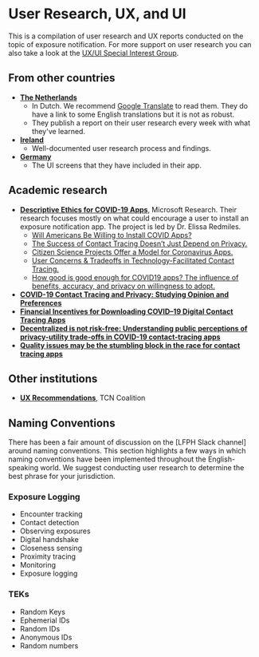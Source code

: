 # User Research, UX, and UI

This is a compilation of user research and UX reports conducted on the topic of exposure notification. For more support on user research you can also take a look at the [UX/UI Special Interest Group](https://github.com/lfph/sig-ui-ux).

## From other countries

* [**The Netherlands**](https://github.com/minvws/nl-covid19-notification-app-design)
    * In Dutch. We recommend [Google Translate](https://translate.google.com/translate?sl=auto&tl=en&u=https%3A%2F%2Fgithub.com%2Fminvws%2Fnl-covid19-notification-app-design%2Fblob%2Fmaster%2FREADME.md) to read them. They do have a link to some English translations but it is not as robust.
    * They publish a report on their user research every week with what they've learned.
* [**Ireland**](https://github.com/HSEIreland/covidtracker-documentation/tree/master/documentation/research)
    * Well-documented user research process and findings.
* [**Germany**](https://github.com/corona-warn-app/cwa-documentation/blob/master/ui_screens.md)
    * The UI screens that they have included in their app.

## Academic research

* [**Descriptive Ethics for COVID-19 Apps**](https://www.microsoft.com/en-us/research/project/descriptive-ethics-for-covid19-apps/), Microsoft Research. Their research focuses mostly on what could encourage a user to install an exposure notification app. The project is led by Dr. Elissa Redmiles.
    * [Will Americans Be Willing to Install COVID Apps?](https://blogs.scientificamerican.com/observations/will-americans-be-willing-to-install-covid-19-tracking-apps/)  
    * [The Success of Contact Tracing Doesn’t Just Depend on Privacy.](https://arxiv.org/abs/2005.04343)
    * [Citizen Science Projects Offer a Model for Coronavirus Apps.](https://www.wired.com/story/citizen-science-projects-offer-a-model-for-coronavirus-apps/)
    * [User Concerns & Tradeoffs in Technology-Facilitated Contact Tracing.](https://arxiv.org/abs/2004.13219)
    * [How good is good enough for COVID19 apps? The influence of benefits, accuracy, and privacy on willingness to adopt.](https://arxiv.org/abs/2005.04343)
* [**COVID-19 Contact Tracing and Privacy: Studying Opinion and Preferences**](https://arxiv.org/abs/2005.06056)
* [**Financial Incentives for Downloading COVID–19 Digital Contact Tracing Apps**](https://osf.io/preprints/socarxiv/9vp7x/)
* [**Decentralized is not risk-free: Understanding public perceptions of privacy-utility trade-offs in COVID-19 contact-tracing apps**](https://arxiv.org/abs/2005.11957)
* [**Quality issues may be the stumbling block in the race for contact tracing apps**](https://www.statnews.com/2020/07/28/quality-issues-stumbling-block-contact-tracing-apps)

## Other institutions

* [**UX Recommendations**](https://tcncoalition.files.wordpress.com/2020/06/tcn-ux-recommendations-whitepaper-v1.pdf), TCN Coalition

## Naming Conventions

There has been a fair amount of discussion on the [LFPH Slack channel] around naming conventions. This section highlights a few ways in which naming conventions have been implemented throughout the English-speaking world. We suggest conducting user research to determine the best phrase for your jurisdiction.

### Exposure Logging 

* Encounter tracking
* Contact detection
* Observing exposures
* Digital handshake
* Closeness sensing
* Proximity tracing
* Monitoring
* Exposure logging

### TEKs

* Random Keys
* Ephemerial IDs
* Random IDs
* Anonymous IDs
* Random numbers
